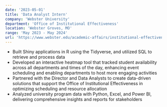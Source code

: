 ```yaml
---
date: '2023-05-01'
title: 'Data Analyst Intern'
company: 'Webster University'
department: 'Office of Institutional Effectiveness'
location: 'Webster Groves, MO'
range: 'May 2023 - May 2024'
url: 'https://www.webster.edu/academic-affairs/institutional-effectiveness.php'
---
```


- Built Shiny applications in R using the Tidyverse, and utilized SQL to retrieve and process data
- Developed an interactive heatmap tool that tracked student availability across all departments and times of the day, enhancing event scheduling and enabling departments to host more engaging activities
- Partnered with the Director and Data Analysts to create data-driven solutions that support the Office of Institutional Effectiveness in optimizing scheduling and resource allocation
- Analyzed university program data with Python, Excel, and Power BI, delivering comprehensive insights and reports for stakeholders
